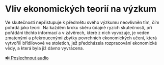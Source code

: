 # Vliv ekonomických teorií na výzkum

<speak>
<prosody rate="95%" pitch="+0%">
Ve skutečnosti <emphasis level="moderate">nepřistupuje k předmětu svého výzkumu neovlivněn tím, čím pohrdá jako teorií</emphasis>. Na každém kroku sběru údajně ryzích skutečností, při pořádání těchto informací a v závěrech, které z nich vyvozuje, je veden <emphasis level="strong">zmatenými a překroucenými zbytky povrchních ekonomických učení</emphasis>, která vytvořili břídilovové ve stoletích, jež předcházela rozpracování ekonomické vědy, a která byla již dávno vyvrácena.
</prosody>
</speak>

[🔊 Poslechnout audio](/data/7-paragraphs/audio/chapter_54/para_001-Ve-skutenosti-nepistupuje-k-pedmtu-svho-vzku.mp3) 